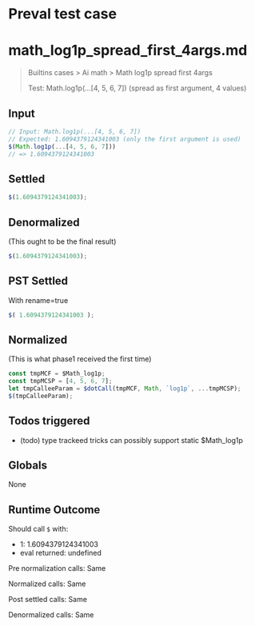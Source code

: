 # Preval test case

# math_log1p_spread_first_4args.md

> Builtins cases > Ai math > Math log1p spread first 4args
>
> Test: Math.log1p(...[4, 5, 6, 7]) (spread as first argument, 4 values)

## Input

`````js filename=intro
// Input: Math.log1p(...[4, 5, 6, 7])
// Expected: 1.6094379124341003 (only the first argument is used)
$(Math.log1p(...[4, 5, 6, 7]))
// => 1.6094379124341003
`````


## Settled


`````js filename=intro
$(1.6094379124341003);
`````


## Denormalized
(This ought to be the final result)

`````js filename=intro
$(1.6094379124341003);
`````


## PST Settled
With rename=true

`````js filename=intro
$( 1.6094379124341003 );
`````


## Normalized
(This is what phase1 received the first time)

`````js filename=intro
const tmpMCF = $Math_log1p;
const tmpMCSP = [4, 5, 6, 7];
let tmpCalleeParam = $dotCall(tmpMCF, Math, `log1p`, ...tmpMCSP);
$(tmpCalleeParam);
`````


## Todos triggered


- (todo) type trackeed tricks can possibly support static $Math_log1p


## Globals


None


## Runtime Outcome


Should call `$` with:
 - 1: 1.6094379124341003
 - eval returned: undefined

Pre normalization calls: Same

Normalized calls: Same

Post settled calls: Same

Denormalized calls: Same
